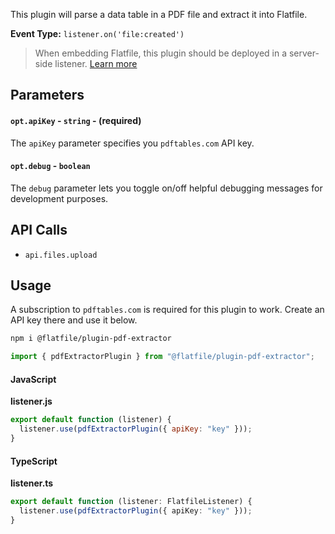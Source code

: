 <!-- START_INFOCARD -->

This plugin will parse a data table in a PDF file and extract it into Flatfile.

**Event Type:**
`listener.on('file:created')`

<!-- END_INFOCARD -->


> When embedding Flatfile, this plugin should be deployed in a server-side listener. [Learn more](/docs/orchestration/listeners#listener-types)



## Parameters

#### `opt.apiKey` - `string` - (required)
The `apiKey` parameter specifies you `pdftables.com` API key.

#### `opt.debug` - `boolean`
The `debug` parameter lets you toggle on/off helpful debugging messages for
development purposes.



## API Calls

- `api.files.upload`



## Usage

A subscription to `pdftables.com` is required for this plugin to work. Create an API key there and use it below.

```bash install
npm i @flatfile/plugin-pdf-extractor
```

```ts import
import { pdfExtractorPlugin } from "@flatfile/plugin-pdf-extractor";
```

#### JavaScript 

**listener.js**  

```js listener.js
export default function (listener) {
  listener.use(pdfExtractorPlugin({ apiKey: "key" }));
}
```

#### TypeScript

**listener.ts**  

```ts listener.ts
export default function (listener: FlatfileListener) {
  listener.use(pdfExtractorPlugin({ apiKey: "key" }));
}
```
